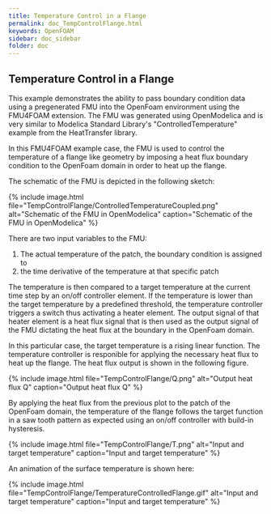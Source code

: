 ```yaml
---
title: Temperature Control in a Flange
permalink: doc_TempControlFlange.html
keywords: OpenFOAM
sidebar: doc_sidebar
folder: doc
---
```


## Temperature Control in a Flange

This example demonstrates the ability to pass boundary condition data using a pregenerated FMU into the OpenFoam environment using the FMU4FOAM extension. The FMU was generated using OpenModelica and is very similar to Modelica Standard Library's "ControlledTemperature" example from the HeatTransfer library.

In this FMU4FOAM example case, the FMU is used to control the temperature of a flange like geometry by imposing a heat flux boundary condition to the OpenFoam domain in order to heat up the flange. 

The schematic of the FMU is depicted in the following sketch:

{% include image.html file="TempControlFlange/ControlledTemperatureCoupled.png"  alt="Schematic of the FMU in OpenModelica" caption="Schematic of the FMU in OpenModelica" %}

There are two input variables to the FMU:

1. The actual temperature of the patch, the boundary condition is assigned to
2. the time derivative of the temperature at that specific patch

The temperature is then compared to a target temperature at the current time step by an on/off controller element. If the temperature is lower than the target temperature by a predefined threshold, the temperature controller triggers a switch thus activating a heater element. The output signal of that heater element is a heat flux signal that is then used as the output signal of the FMU dictating the heat flux at the boundary in the OpenFoam domain.

In this particular case, the target temperature is a rising linear function. The temperature controller is responible for applying the necessary heat flux to heat up the flange. The heat flux output is shown in the following figure.

{% include image.html file="TempControlFlange/Q.png"  alt="Output heat flux Q" caption="Output heat flux Q" %}

By applying the heat flux from the previous plot to the patch of the OpenFoam domain, the temperature of the flange follows the target function in a saw tooth pattern as expected using an on/off controller with build-in hysteresis. 

{% include image.html file="TempControlFlange/T.png"  alt="Input and target temperature" caption="Input and target temperature" %}

An animation of the surface temperature is shown here:

{% include image.html file="TempControlFlange/TemperatureControlledFlange.gif"  alt="Input and target temperature" caption="Input and target temperature" %}

